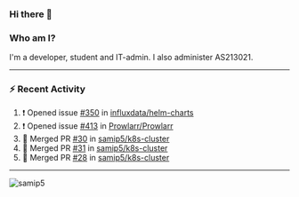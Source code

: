 ### Hi there 👋

### Who am I?
I'm a developer, student and IT-admin. I also administer AS213021.

---
### :zap: Recent Activity
<!--START_SECTION:activity-->
1. ❗️ Opened issue [#350](https://github.com/influxdata/helm-charts/issues/350) in [influxdata/helm-charts](https://github.com/influxdata/helm-charts)
2. ❗️ Opened issue [#413](https://github.com/Prowlarr/Prowlarr/issues/413) in [Prowlarr/Prowlarr](https://github.com/Prowlarr/Prowlarr)
3. 🎉 Merged PR [#30](https://github.com/samip5/k8s-cluster/pull/30) in [samip5/k8s-cluster](https://github.com/samip5/k8s-cluster)
4. 🎉 Merged PR [#31](https://github.com/samip5/k8s-cluster/pull/31) in [samip5/k8s-cluster](https://github.com/samip5/k8s-cluster)
5. 🎉 Merged PR [#28](https://github.com/samip5/k8s-cluster/pull/28) in [samip5/k8s-cluster](https://github.com/samip5/k8s-cluster)
<!--END_SECTION:activity-->
---

<img align="center" src="https://github-readme-stats.vercel.app/api?username=samip5&show_icons=true" alt="samip5" />
